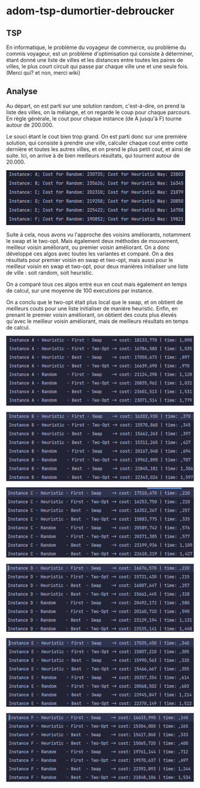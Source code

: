 # adom-tsp-dumortier-debroucker

## TSP
En informatique, le problème du voyageur de commerce, ou problème du commis voyageur, 
est un problème d'optimisation qui consiste à déterminer, étant donné une liste de villes 
et les distances entre toutes les paires de villes, le plus court circuit qui passe 
par chaque ville une et une seule fois.
(Merci qui? et non, merci wiki)

## Analyse

Au départ, on est parti sur une solution random, c'est-à-dire, on prend la liste des villes, 
on la mélange, et on regarde le coup pour chaque parcours.
En règle générale, le cout pour chaque instance (de A jusqu'à F) tourne autour de 200.000.

Le souci étant le cout bien trop grand. On est parti donc sur une première solution, qui consiste 
à prendre une ville, calculer chaque cout entre cette dernière et toutes les autres villes, et on
prend le plus petit cout, et ainsi de suite. Ici, on arrive à de bien meilleurs résultats, qui 
tournent autour de 20.000.


![TP1](/img/cost_random_heuristic.png)

Suite à cela, nous avons vu l'approche des voisins améliorants, notamment le swap et le two-opt.
Mais également deux méthodes de mouvement, meilleur voisin améliorant, ou premier voisin améliorant.
On a donc développé ces algos avec toutes les variantes et comparé.
On a des résultats pour premier voisin en swap et two-opt, mais aussi pour le meilleur voisin en 
swap et two-opt, pour deux manières initialiser une liste de ville : soit random, soit heuristic.

On a comparé tous ces algos entre eux en cout mais également en temps de calcul, sur une 
moyenne de 100 executions par instance.

On a conclu que le two-opt était plus local que le swap, et on obtient de meilleurs couts 
pour une liste initialiser de manière heuristic. Enfin, en prenant le premier voisin améliorant, 
on obtient des couts plus élevés qu'avec le meilleur voisin améliorant, mais de meilleurs résultats 
en temps de calcul.

![TP2 - Instance A](/img/A.png)

![TP2 - Instance B](/img/B.png)

![TP2 - Instance C](/img/C.png)

![TP2 - Instance D](/img/D.png)

![TP2 - Instance E](/img/E.png)

![TP2 - Instance F](/img/F.png)